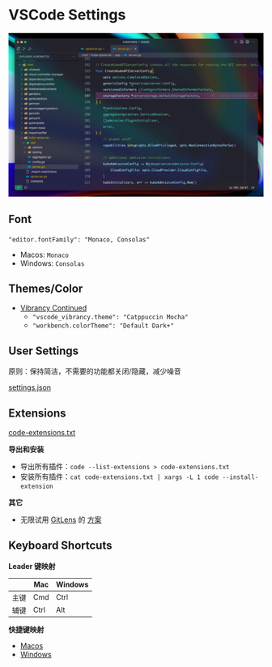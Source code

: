 # VSCode Settings

![VSCode Settings Preview](./public/preview.png)

## Font

`"editor.fontFamily": "Monaco, Consolas"`

- Macos: `Monaco`
- Windows: `Consolas`

## Themes/Color

- [Vibrancy Continued](https://github.com/illixion/vscode-vibrancy-continued)
  - `"vscode_vibrancy.theme": "Catppuccin Mocha"`
  - `"workbench.colorTheme": "Default Dark+"`

## User Settings

原则：保持简洁，不需要的功能都关闭/隐藏，减少噪音

[settings.json](./settings.json)

## Extensions

[code-extensions.txt](./code-extensions.txt)

**导出和安装**

- 导出所有插件：`code --list-extensions > code-extensions.txt`
- 安装所有插件：`cat code-extensions.txt | xargs -L 1 code --install-extension`

**其它**

- 无限试用 [GitLens](https://github.com/gitkraken/vscode-gitlens) 的 [方案](https://zhuanlan.zhihu.com/p/675238420)

## Keyboard Shortcuts

**Leader 键映射**

|      | Mac  | Windows |
| ---- | ---- | ------- |
| 主键 | Cmd  | Ctrl    |
| 辅键 | Ctrl | Alt     |

**快捷键映射**

- [Macos](./keybindings/macos/keybindings.json)
- [Windows](./keybindings/macos/keybindings.json)
